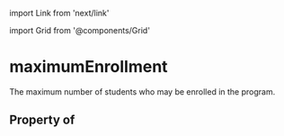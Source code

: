 import Link from 'next/link'
  
import Grid from '@components/Grid'

# maximumEnrollment

The maximum number of students who may be enrolled in the program.

## Property of



